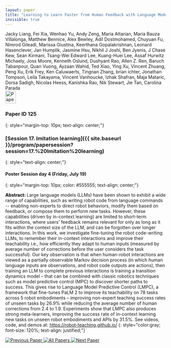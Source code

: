 ```yaml
---
layout: paper
title: "Learning to Learn Faster from Human Feedback with Language Model Predictive Control"
invisible: true
---
```

<div class="paper-authors">
<div class="paper-author-box">
    <div class="paper-author-name">Jacky Liang, Fei Xia, Wenhao Yu, Andy Zeng, Maria Attarian, Maria Bauza Villalonga, Matthew Bennice, Alex Bewley, Adil Dostmohamed, Chuyuan Fu, Nimrod Gileadi, Marissa Giustina, Keerthana Gopalakrishnan, Leonard Hasenclever, Jan Humplik, Jasmine Hsu, Nikhil J Joshi, Ben Jyenis, J Chase Kew, Sean Kirmani, Tsang-Wei Edward Lee, Kuang-Huei Lee, Assaf Hurwitz Michaely, Joss Moore, Kenneth Oslund, Dushyant Rao, Allen Z. Ren, Baruch Tabanpour, Quan Vuong, Ayzaan Wahid, Ted Xiao, Ying Xu, Vincent Zhuang, Peng Xu, Erik Frey, Ken Caluwaerts, Tingnan Zhang, brian ichter, Jonathan Tompson, Leila Takayama, Vincent Vanhoucke, Izhak Shafran, Maja Mataric, Dorsa Sadigh, Nicolas Heess, Kanishka Rao, Nik Stewart, Jie Tan, Carolina Parada</div>
    <div class="paper-author-uni"></div>
</div>

</div><div class="paper-pdf">
                <div> <a href="https://www.roboticsproceedings.org/rss20/p125.pdf"><img src="{{ site.baseurl }}/images/paper_link.png" alt="Paper Website" width = "33"  height = "40"/></a> </div>
                </div>

### Paper ID 125
{: style="margin-top: 10px; text-align: center;"}

### [Session 17. Imitation learning]({{ site.baseurl }}/program/papersession?session=17.%20Imitation%20learning)
{: style="text-align: center;"}

#### Poster Session day 4 (Friday, July 19)
{: style="margin-top: 10px; color: #555555; text-align: center;"}

<b style="color: black;">Abstract: </b>Large language models (LLMs) have been shown to exhibit a wide range of capabilities, such as writing robot code from language commands -- enabling non-experts to direct robot behaviors, modify them based on feedback, or compose them to perform new tasks. However, these capabilities (driven by in-context learning) are limited to short-term interactions, where users' feedback remains relevant for only as long as it fits within the context size of the LLM, and can be forgotten over longer interactions. In this work, we investigate fine-tuning the robot code-writing LLMs, to remember their in-context interactions and improve their teachability i.e., how efficiently they adapt to human inputs (measured by average number of corrections before the user considers the task successful). Our key observation is that when human-robot interactions are viewed as a partially observable Markov decision process (in which human language inputs are observations, and robot code outputs are actions), then training an LLM to complete previous interactions is training a transition dynamics model – that can be combined with classic robotics techniques such as model predictive control (MPC) to discover shorter paths to success. This gives rise to Language Model Predictive Control (LMPC), a framework that fine-tunes PaLM 2 to improve its teachability on 78 tasks across 5 robot embodiments – improving non-expert teaching success rates of unseen tasks by 26.9% while reducing the average number of human corrections from 2.4 to 1.9. Experiments show that LMPC also produces strong meta-learners, improving the success rate of in-context learning new tasks on unseen robot embodiments and APIs by 31.5%. See videos, code, and demos at: https://robot-teaching.github.io/
{: style="color:gray; font-size: 120%; text-align: justified;"}


<div class="paper-menu">
<a href="{{ site.baseurl }}/program/papers/124/"> <img src="{{ site.baseurl }}/images/previous_paper_icon.png" alt="Previous Paper" title="Previous Paper"/> </a>
<a href="{{ site.baseurl }}/program/papers"><img src="{{ site.baseurl }}/images/overview_icon.png" alt="All Papers" title="All Papers"/> </a>
<a href="{{ site.baseurl }}/program/papers/126/"> <img src="{{ site.baseurl }}/images/next_paper_icon.png" alt="Next Paper" title="Next Paper"/> </a>

</div>
